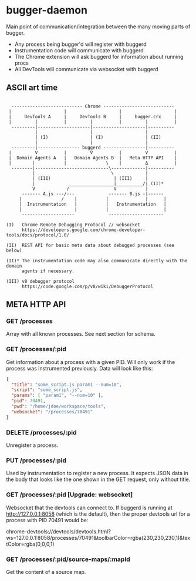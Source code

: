 # bugger-daemon

Main point of communication/integration between the many moving parts of
bugger.

* Any process being bugger'd will register with buggerd
* Instrumentation code will communicate with buggerd
* The Chrome extension will ask buggerd for information about running procs
* All DevTools will communicate via websocket with buggerd

## ASCII art time

```

  --------------------------- Chrome ---------------------------
 |                    |                    |                    |
 |     DevTools A     |     DevTools B     |     bugger.crx     |
 |         |          |         |          |         |          |
  ---------|--------------------|--------------------|----------
           |                    |                    |
           | (I)                | (I)                | (II)
           |                    |                    |
  ---------|---------------- buggerd ----------------|----------
 |         V          |         V          |         V          |
 |  Domain Agents A   |   Domain Agents B  |   Meta HTTP API    |
 |        |           |               \    |         Δ          |
  --------|----------------------------\-------------|----------
          |                             \            |
          | (III)                        | (III)     |
          |             _________________|__________/| (II)*
          V            /                 V           |
      ------- A.js ---/---             ------- B.js -|------
     |               /    |           |              |      |
     |  Instrumentation   |           |   Instrumentation   |
     |                    |           |                     |
      --------------------             ---------------------

(I)   Chrome Remote Debugging Protocol // websocket
      https://developers.google.com/chrome-developer-tools/docs/protocol/1.0/

(II)  REST API for basic meta data about debugged processes (see below)

(II)* The instrumentation code may also communicate directly with the domain
      agents if necessary.

(III) v8 debugger protocol
      https://code.google.com/p/v8/wiki/DebuggerProtocol
```

## META HTTP API

### GET /processes

Array with all known processes. See next section for schema.

### GET /processes/:pid

Get information about a process with a given PID. Will only work if the
process was instrumented previously. Data will look like this:

```json
{
  "title": "some_script.js param1 --num=10",
  "script": "some_script.js",
  "params": [ "param1", "--num=10" ],
  "pid": 70491,
  "pwd": "/home/jdoe/workspace/tools",
  "websocket": "/processes/70491"
}
```

### DELETE /processes/:pid

Unregister a process.

### PUT /processes/:pid

Used by instrumentation to register a new process. It expects JSON data in the
body that looks like the one shown in the GET request, only without title.

### GET /processes/:pid [Upgrade: websocket]

Websocket that the devtools can connect to. If buggerd is running at
http://127.0.0.1:8058 (which is the default), then the proper devtools url
for a process with PID 70491 would be:

chrome-devtools://devtools/devtools.html?ws=127.0.0.1:8058/processes/70491&toolbarColor=rgba(230,230,230,1)&textColor=rgba(0,0,0,1)

### GET /processes/:pid/source-maps/:mapId

Get the content of a source map.
